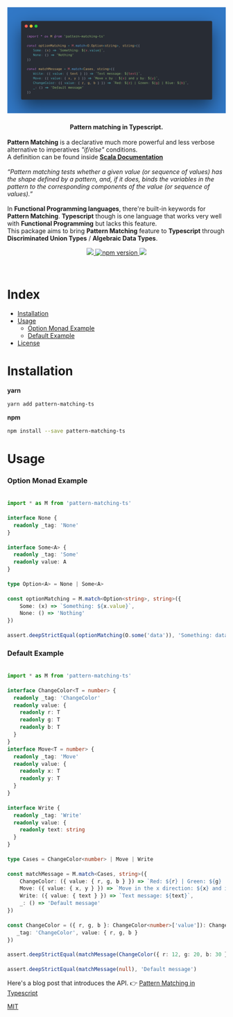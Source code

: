 <div align="center">
  <img src="/img/pattern-matching-ts.png">
</div>

<h4 align="center">
  <strong>Pattern matching</strong> in <strong>Typescript</strong>.
</h4>

<p>
  <strong>Pattern Matching</strong> is a declarative much more powerful and less verbose alternative to imperatives <i>"if/else"</i> conditions.<br/>
  A definition can be found inside <a href="https://docs.scala-lang.org/tour/pattern-matching.html"><strong>Scala Documentation</strong></a><br><br>
<i>“Pattern matching tests whether a given value (or sequence of values) has the shape defined by a pattern, and, if it does, binds the variables in the pattern to the corresponding components of the value (or sequence of values).”</i><br><br>
  In <strong>Functional Programming languages</strong>, there're built-in keywords for <strong>Pattern Matching</strong>. <strong>Typescript</strong> though is one language that works very well with <strong>Functional Programming</strong> but lacks this feature.<br/>
This package aims to bring <strong>Pattern Matching</strong> feature to <strong>Typescript</strong> through <strong>Discriminated Union Types</strong> / <strong>Algebraic Data Types</strong>.
</p>


<p align="center">
  <a href="https://github.com/nrdlab/pattern-matching-ts/actions?query=workflow%3ACI">
   <img src="https://img.shields.io/badge/build-passing-green">
  <a>
  <a href="https://www.npmjs.com/package/pattern-matching-ts">
    <img src="https://badge.fury.io/js/ts-pattern.svg" alt="npm version" >
  </a>
  <a href="https://github.com/nrdlab/pattern-matching-ts">
    <img src="https://img.shields.io/badge/coverage-100%25-brightgreen" >
  </a>
</p>



<br />



# Index

- [Installation](#installation)
- [Usage](#usage)
  - [Option Monad Example](#option-example)
  - [Default Example](#default-example) 
- [License](#license)

# Installation

**yarn**

```sh
yarn add pattern-matching-ts
```

**npm**

```sh
npm install --save pattern-matching-ts
```

# Usage

### Option Monad Example

```ts

import * as M from 'pattern-matching-ts'

interface None {
  readonly _tag: 'None'
}

interface Some<A> {
  readonly _tag: 'Some'
  readonly value: A
}

type Option<A> = None | Some<A>

const optionMatching = M.match<Option<string>, string>({
    Some: (x) => `Something: ${x.value}`,
    None: () => 'Nothing'
})

assert.deepStrictEqual(optionMatching(O.some('data')), 'Something: data')

```

### Default Example

```ts

import * as M from 'pattern-matching-ts'

interface ChangeColor<T = number> {
  readonly _tag: 'ChangeColor'
  readonly value: {
    readonly r: T
    readonly g: T
    readonly b: T
  }
}
interface Move<T = number> {
  readonly _tag: 'Move'
  readonly value: {
    readonly x: T
    readonly y: T 
  }
}

interface Write {
  readonly _tag: 'Write'
  readonly value: {
    readonly text: string
  }
}

type Cases = ChangeColor<number> | Move | Write 

const matchMessage = M.match<Cases, string>({
    ChangeColor: ({ value: { r, g, b } }) => `Red: ${r} | Green: ${g} | Blue: ${b}`,
    Move: ({ value: { x, y } }) => `Move in the x direction: ${x} and in the y direction: ${y}`,
    Write: ({ value: { text } }) => `Text message: ${text}`,
    _: () => 'Default message'
})

const ChangeColor = ({ r, g, b }: ChangeColor<number>['value']): ChangeColor<number> => ({
   _tag: 'ChangeColor', value: { r, g, b }
})

assert.deepStrictEqual(matchMessage(ChangeColor({ r: 12, g: 20, b: 30 })),'Red: 12 | Green: 20 | Blue: 30')

assert.deepStrictEqual(matchMessage(null), 'Default message')
```


Here's a blog post that introduces the API. 👉
[Pattern Matching in Typescript](https://dev.to/stefano_regosa/typescript-pattern-matching-ne8)


[MIT](/LICENSE.md)
